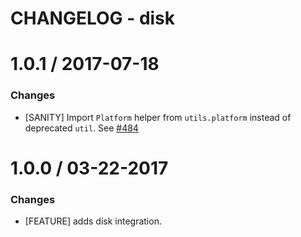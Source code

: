 # CHANGELOG - disk

1.0.1 / 2017-07-18
==================

### Changes

* [SANITY] Import `Platform` helper from `utils.platform` instead of deprecated `util`. See [#484][]

1.0.0 / 03-22-2017
==================

### Changes

* [FEATURE] adds disk integration.

<!--- The following link definition list is generated by PimpMyChangelog --->
[#484]: https://github.com/DataDog/integrations-core/issues/484
